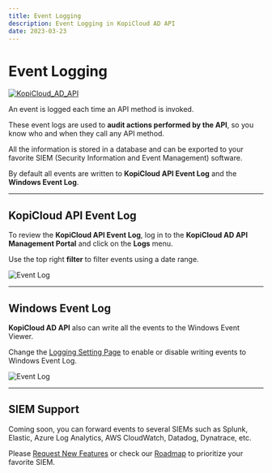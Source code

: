 ```yaml
---
title: Event Logging
description: Event Logging in KopiCloud AD API
date: 2023-03-23
---
```


# Event Logging
[![KopiCloud_AD_API](https://img.shields.io/badge/kopiCloud_ad-v1.0+-blueviolet.svg)](https://adapi.kopicloud.com)

An event is logged each time an API method is invoked.

These event logs are used to **audit actions performed by the API**, so you know who and when they call any API method.

All the information is stored in a database and can be exported to your favorite SIEM (Security Information and Event Management) software.

By default all events are written to **KopiCloud API Event Log** and the **Windows Event Log**. 

----

## KopiCloud API Event Log

To review the **KopiCloud API Event Log**, log in to the **KopiCloud AD API Management Portal** and click on the **Logs** menu.

Use the top right **filter** to filter events using a date range.

![Event Log](https://adapihelp.kopicloud.com.com/assets/docs/event-log.png)

----

## Windows Event Log

**KopiCloud AD API** also can write all the events to the Windows Event Viewer.

Change the [Logging Setting Page](../settings/logging.md) to enable or disable writing events to Windows Event Log.

![Event Log](https://adapihelp.kopicloud.com.com/assets/docs/windows_event_log.png)

----

## SIEM Support

Coming soon, you can forward events to several SIEMs such as Splunk, Elastic, Azure Log Analytics, AWS CloudWatch, Datadog, Dynatrace, etc.

Please [Request New Features](https://kopicloud-ad-api.com/Feature) or check our [Roadmap](https://kopicloud-ad-api.com/Feature/Roadmap) to prioritize your favorite SIEM.

